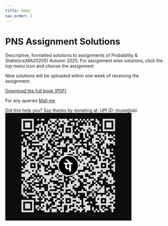 ```yaml
---
title: Home
nav_order: 1
---
```


# PNS Assignment Solutions

Descriptive, formatted solutions to assignments of Probability & Statistics(MA20205) Autumn 2025.
For assignment wise solutions, click the top menu icon and choose the assignment

New solutions will be uploaded within one week of receiving the assignment.

<a href="https://drive.google.com/file/d/1-lydOYsXYJiMezCjyJIHXsaP0TeLCAKV/view?usp=drive_link">
  Download the full book (PDF)
</a>

For any queries [ Mail me](mailto:musaibbashir.24@kgpian.iitkgp.ac.in?subject=Regarding%20your%20PNS%20solutions&body=Hello%20Musaib,)


Did this help you? Say thanks by donating at:
UPI ID: muse@sbi
![upi qr](upiqr.jpg)
